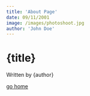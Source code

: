 ```yaml
---
title: 'About Page'
date: 09/11/2001
image: /images/photoshoot.jpg
author: 'John Doe'
---
```


# {title}

Written by {author}

[go home](/)
